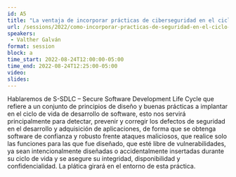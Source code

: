 ```yaml
---
id: A5
title: "La ventaja de incorporar prácticas de ciberseguridad en el ciclo de vida de desarrollo de software"
url: /sessions/2022/como-incorporar-practicas-de-seguridad-en-el-ciclo-de-vida-de-desarrollo-de-software
speakers:
 - Valther Galván
format: session
block: a
time_start: 2022-08-24T12:00:00-05:00
time_end: 2022-08-24T12:25:00-05:00
video:
slides: 
---
```


Hablaremos de S-SDLC – Secure Software Development Life Cycle que refiere a un conjunto de principios de diseño y buenas prácticas a implantar en el ciclo de vida de desarrollo de software, esto nos servirá principalmente para detectar, prevenir y corregir los defectos de seguridad en el desarrollo y adquisición de aplicaciones, de forma que se obtenga software de confianza y robusto frente ataques maliciosos, que realice solo las funciones para las que fue diseñado, que esté libre de vulnerabilidades, ya sean intencionalmente diseñadas o accidentalmente insertadas durante su ciclo de vida y se asegure su  integridad, disponibilidad y confidencialidad. La plática girará en el entorno de esta práctica.